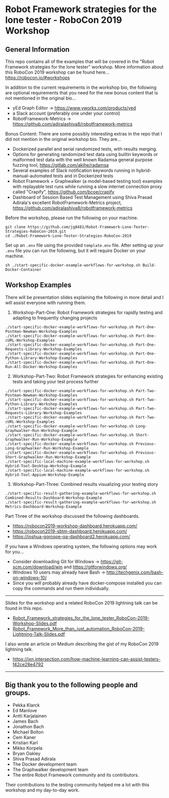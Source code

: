 # Robot Framework strategies for the lone tester - RoboCon 2019 Workshop

## General Information

This repo contains all of the examples that will be covered in the "Robot Framework strategies for the lone tester" workshop. More information about this RoboCon 2019 workshop can be found here... https://robocon.io/#workshops

In addition to the current requirements in the workshop bio, the following are optional requirements that you need for the new bonus content that is not mentioned in the original bio...

- yEd Graph Editor -> https://www.yworks.com/products/yed
- a Slack account (preferably one under your control)
- RobotFramework-Metrics -> https://github.com/adiralashiva8/robotframework-metrics

Bonus Content: There are some possibly interesting extras in the repo that I did not mention in the original workshop bio. They are...
- Dockerized parallel and serial randomized tests, with results merging.
- Options for generating randomized test data using builtin keywords or malformed test data with the well known Radamsa general purpose fuzzing tool, https://gitlab.com/akihe/radamsa
- Several examples of Slack notification keywords running in hybrid-manual-automated tests and in Dockerized tests
- Robot Framework + Graphwalker (a model-based testing tool) examples with replayable test runs while running a slow internet connection proxy called "Crapify", https://github.com/bcoe/crapify
- Dashboard of Session Based Test Management using Shiva Prasad Adirala's excellent RobotFramework-Metrics project, https://github.com/adiralashiva8/robotframework-metrics

Before the workshop, please run the following on your machine.
```
git clone https://github.com/jg8481/Robot-Framework-Lone-Tester-Strategies-RoboCon-2019.git
cd ./Robot-Framework-Lone-Tester-Strategies-RoboCon-2019
```
Set up an `.env` file using the provided `template.env` file. After setting up your `.env` file you can run the following, but it will require Docker on your machine.
```
sh ./start-specific-docker-example-workflows-for-workshop.sh Build-Docker-Container
```

## Workshop Examples

There will be presentation slides explaining the following in more detail and I will assist everyone with running them.

1. Workshop-Part-One: Robot Framework strategies for rapidly testing and adapting to frequently changing projects
```
./start-specific-docker-example-workflows-for-workshop.sh Part-One-Postman-Newman-Workshop-Examples
./start-specific-docker-example-workflows-for-workshop.sh Part-One-cURL-Workshop-Examples
./start-specific-docker-example-workflows-for-workshop.sh Part-One-Requests-Library-Workshop-Examples
./start-specific-docker-example-workflows-for-workshop.sh Part-One-Python-Library-Workshop-Examples
./start-specific-docker-example-workflows-for-workshop.sh Part-One-Run-All-Docker-Workshop-Examples
```

2. Workshop-Part-Two: Robot Framework strategies for enhancing existing tests and taking your test process further
```
./start-specific-docker-example-workflows-for-workshop.sh Part-Two-Postman-Newman-Workshop-Examples
./start-specific-docker-example-workflows-for-workshop.sh Part-Two-Python-Library-Workshop-Examples
./start-specific-docker-example-workflows-for-workshop.sh Part-Two-Requests-Library-Workshop-Examples
./start-specific-docker-example-workflows-for-workshop.sh Part-Two-cURL-Workshop-Examples
./start-specific-docker-example-workflows-for-workshop.sh Long-Graphwalker-Run-Workshop-Example
./start-specific-docker-example-workflows-for-workshop.sh Short-Graphwalker-Run-Workshop-Example
./start-specific-docker-example-workflows-for-workshop.sh Previous-Long-Graphwalker-Run-Workshop-Example
./start-specific-docker-example-workflows-for-workshop.sh Previous-Short-Graphwalker-Run-Workshop-Example
./start-specific-local-machine-example-workflows-for-workshop.sh Hybrid-Tool-Desktop-Workshop-Example
./start-specific-local-machine-example-workflows-for-workshop.sh Hybrid-Tool-Appium-Workshop-Example
```

3. Workshop-Part-Three: Combined results visualizing your testing story
```
./start-specific-result-gathering-example-workflows-for-workshop.sh Combined-Results-Dashboard-Workshop-Example
./start-specific-result-gathering-example-workflows-for-workshop.sh Metrics-Dashboard-Workshop-Example
```

Part Three of the workshop discussed the following dashboards.
- https://robocon2019-workshop-dashboard.herokuapp.com/
- https://robocon2019-sbtm-dashboard.herokuapp.com/
- https://joshua-gorospe-qa-dashboard2.herokuapp.com/


If you have a Windows operating system, the following options may work for you...
- Consider downloading Git for Windows -> https://git-scm.com/download/win and https://gitforwindows.org/
- Windows 10 users may already have Bash -> http://techgenix.com/bash-on-windows-10/
- Since you will probably already have docker-compose installed you can copy the commands and run them individually.

***

Slides for the workshop and a related RoboCon 2019 lightning talk can be found in this repo.
- [Robot_Framework_strategies_for_the_lone_tester_RoboCon-2019-Workshop-Slides.pdf](https://github.com/jg8481/Robot-Framework-Lone-Tester-Strategies-RoboCon-2019/blob/master/Robot_Framework_strategies_for_the_lone_tester_RoboCon-2019-Workshop-Slides.pdf)
- [Robot_Framework_More_than_just_automation_RoboCon-2019-Lightning-Talk-Slides.pdf](https://github.com/jg8481/Robot-Framework-Lone-Tester-Strategies-RoboCon-2019/blob/master/Robot_Framework_More_than_just_automation_RoboCon-2019-Lightning-Talk-Slides.pdf)

I also wrote an article on Medium describing the gist of my RoboCon 2019 lightning talk.
- https://ixn.intersection.com/how-machine-learning-can-assist-testers-f42ce28e4792

***

## Big thank you to the following people and groups.

- Pekka Klarck
- Ed Manlove
- Antti Karjalainen
- James Bach
- Jonathon Bach
- Michael Bolton
- Cem Kaner
- Kristian Karl
- Mikko Korpela
- Bryan Oakley
- Shiva Prasad Adirala
- The Docker development team
- The Graphwalker development team
- The entire Robot Framework community and its contributors.

Their contributions to the testing community helped me a lot with this workshop and my day-to-day work.
